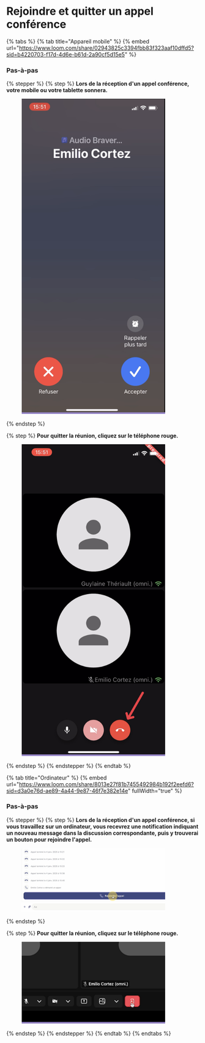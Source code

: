 # Rejoindre et quitter un appel conférence

{% tabs %}
{% tab title="Appareil mobile" %}
{% embed url="https://www.loom.com/share/02943825c3394fbb83f323aaf10dffd5?sid=b4220703-f17d-4d6e-b61d-2a90cf5d15e5" %}

### Pas-à-pas

{% stepper %}
{% step %}
**Lors de la réception d'un appel conférence, votre mobile ou votre tablette sonnera.**

<div align="left"><figure><img src="../../.gitbook/assets/rejoindre-et-quitter-un appel-sur-un-appareil-mobile - Recevoir un appel.png" alt="" width="375"><figcaption></figcaption></figure></div>
{% endstep %}

{% step %}
**Pour quitter la réunion, cliquez sur le téléphone rouge.**

<div align="left"><figure><img src="../../.gitbook/assets/rejoindre-et-quitter-un appel-sur-un-appareil-mobile - Quitter un appel.png" alt="" width="375"><figcaption></figcaption></figure></div>
{% endstep %}
{% endstepper %}
{% endtab %}

{% tab title="Ordinateur" %}
{% embed url="https://www.loom.com/share/8013e27f81b7455492984b192f2eefd6?sid=d3a0e76d-ae89-4a44-9e87-46f7e382e14e" fullWidth="true" %}

### Pas-à-pas

{% stepper %}
{% step %}
**Lors de la réception d'un appel conférence, si vous travaillez sur un ordinateur, vous recevrez une notification indiquant un nouveau message dans la discussion correspondante, puis y trouverai un bouton pour rejoindre l'appel.**

<div align="left"><figure><img src="../../.gitbook/assets/rejoindre-et-quitter-un-appel-sur-lordinateur - Rejoindre lappel.png" alt="" width="375"><figcaption></figcaption></figure></div>
{% endstep %}

{% step %}
**Pour quitter la réunion, cliquez sur le téléphone rouge.**

<div align="left"><figure><img src="../../.gitbook/assets/rejoindre-et-quitter-un-appel-sur-lordinateur - Quitter lappel.png" alt="" width="375"><figcaption></figcaption></figure></div>
{% endstep %}
{% endstepper %}
{% endtab %}
{% endtabs %}
